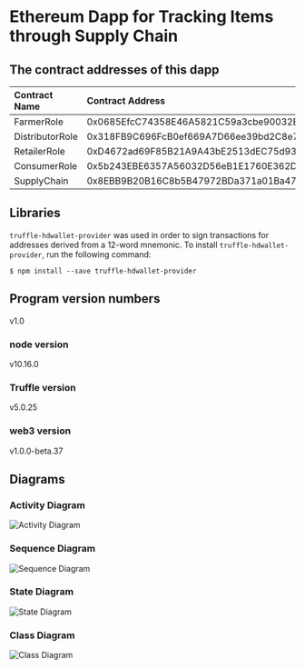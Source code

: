 # Ethereum Dapp for Tracking Items through Supply Chain


## The contract addresses of this dapp

| Contract Name | Contract Address|
|:--------------|:----------------|
|FarmerRole|0x0685EfcC74358E46A5821C59a3cbe90032BfeF37|
|DistributorRole|0x318FB9C696FcB0ef669A7D66ee39bd2C8e77f210|
|RetailerRole|0xD4672ad69F85B21A9A43bE2513dEC75d93d6A0b0|
|ConsumerRole|0x5b243EBE6357A56032D56eB1E1760E362Df1D14C
|SupplyChain|0x8EBB9B20B16C8b5B47972BDa371a01Ba47Cb5e68|


## Libraries
`truffle-hdwallet-provider` was used in order to sign transactions for addresses derived from a 12-word mnemonic.
To install `truffle-hdwallet-provider`, run the following command:
```
$ npm install --save truffle-hdwallet-provider
```

## Program version numbers
v1.0

### node version
v10.16.0

### Truffle version
v5.0.25

### web3 version
v1.0.0-beta.37


## Diagrams
### Activity Diagram
![Activity Diagram](https://user-images.githubusercontent.com/2709242/61362548-57fd1580-a8bd-11e9-9cd2-8d76c228b0e0.png)

### Sequence Diagram
![Sequence Diagram](https://user-images.githubusercontent.com/2709242/61362555-5b909c80-a8bd-11e9-8822-26429d567795.png)

### State Diagram
![State Diagram](https://user-images.githubusercontent.com/2709242/61362564-5df2f680-a8bd-11e9-9908-a76e8a00daf8.png)

### Class Diagram
![Class Diagram](https://user-images.githubusercontent.com/2709242/61362579-664b3180-a8bd-11e9-9ec5-7f93ba6fdf6e.png)
